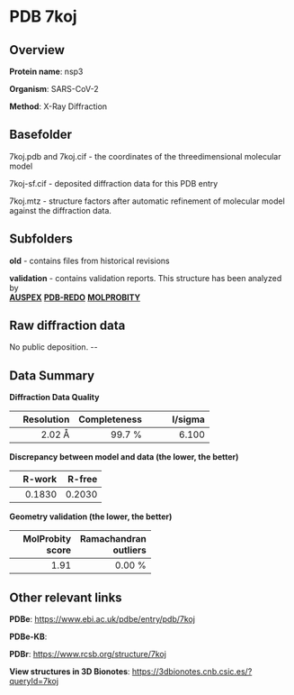# PDB 7koj

## Overview

**Protein name**: nsp3

**Organism**: SARS-CoV-2

**Method**: X-Ray Diffraction



## Basefolder

7koj.pdb and 7koj.cif - the coordinates of the threedimensional molecular model

7koj-sf.cif - deposited diffraction data for this PDB entry

7koj.mtz - structure factors after automatic refinement of molecular model against the diffraction data.

## Subfolders



**old** - contains files from historical revisions

**validation** - contains validation reports. This structure has been analyzed by <br>[**AUSPEX**](https://github.com/thorn-lab/coronavirus_structural_task_force/tree/master/pdb/nsp3/SARS-CoV-2/7koj/validation/auspex) [**PDB-REDO**](https://github.com/thorn-lab/coronavirus_structural_task_force/tree/master/pdb/nsp3/SARS-CoV-2/7koj/validation/pdb-redo) [**MOLPROBITY**](https://github.com/thorn-lab/coronavirus_structural_task_force/tree/master/pdb/nsp3/SARS-CoV-2/7koj/validation/molprobity)   



## Raw diffraction data

No public deposition. --<br> 

## Data Summary
**Diffraction Data Quality**

|   | Resolution | Completeness| I/sigma |
|---|-------------:|----------------:|--------------:|
|   |2.02 Å|99.7  %|<img width=50/>6.100|

**Discrepancy between model and data (the lower, the better)**

|   | **R-work**| **R-free**   
|---|-------------:|----------------:|           
||  0.1830|  0.2030|

**Geometry validation (the lower, the better)**

|   |**MolProbity<br>score**| **Ramachandran<br>outliers** 
|---|-------------:|----------------:|
||  1.91|  0.00 %|

 

 



## Other relevant links 
**PDBe**:  https://www.ebi.ac.uk/pdbe/entry/pdb/7koj

**PDBe-KB**:  
 
**PDBr**: https://www.rcsb.org/structure/7koj 

**View structures in 3D Bionotes**: https://3dbionotes.cnb.csic.es/?queryId=7koj

